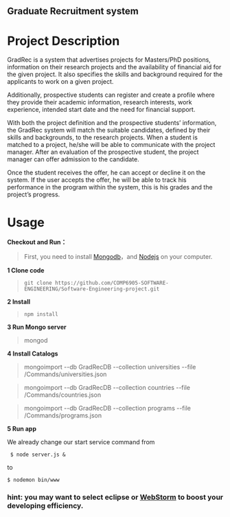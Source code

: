 Graduate Recruitment system
---

# Project Description
GradRec is a system that advertises projects for Masters/PhD positions, information on their research projects and the availability of financial aid for the given project. It also specifies the skills and background required for the applicants to work on a given project.

Additionally, prospective students can register and create a profile where they provide their academic information, research interests, work experience, intended start date and the need for financial support.

With both the project definition and the prospective students’ information, the GradRec system will match the suitable candidates, defined by their skills and backgrounds, to the research projects. When a student is matched to a project, he/she will be able to communicate with the project manager. After an evaluation of the prospective student, the project manager can offer admission to the candidate. 

Once the student receives the offer, he can accept or decline it on the system. If the user accepts the offer, he will be able to track his performance in the program within the system, this is his grades and the project’s progress.

#  Usage

 **Checkout and Run：**

   > First, you need to install [Mongodb](http://www.mongodb.org/)，and [Nodejs](http://nodejs.org/ "Nodejs") on your computer.

 **1 Clone code**

  >  `git clone https://github.com/COMP6905-SOFTWARE-ENGINEERING/Software-Engineering-project.git`


 **2 Install**

 >  `npm install`


**3 Run Mongo server**

 >   mongod

 **4 Install Catalogs**

>   mongoimport --db GradRecDB --collection universities --file /Commands/universities.json

>   mongoimport --db GradRecDB --collection countries --file /Commands/countries.json

>   mongoimport --db GradRecDB --collection programs --file /Commands/programs.json

 **5 Run app**


We already change our start service command from
```
 $ node server.js &
 ```
 to
 ```
 $ nodemon bin/www
 ```


### hint: you may want to select eclipse or [WebStorm](https://www.jetbrains.com/webstorm/) to boost your developing efficiency.


